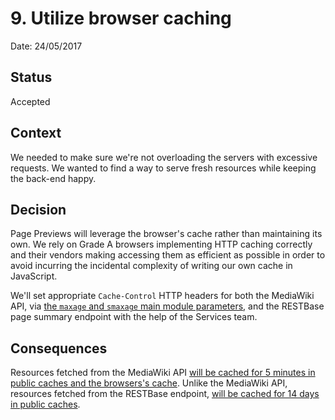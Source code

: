 # 9. Utilize browser caching

Date: 24/05/2017

## Status

Accepted

## Context

We needed to make sure we're not overloading the servers with excessive
requests. We wanted to find a way to serve fresh resources while keeping
the back-end happy.

## Decision

Page Previews will leverage the browser's cache rather than maintaining its own.
We rely on Grade A browsers implementing HTTP caching correctly and their
vendors making accessing them as efficient as possible in order to avoid
incurring the incidental complexity of writing our own cache in JavaScript.

We'll set appropriate `Cache-Control` HTTP headers for both the MediaWiki API,
via [the `maxage` and `smaxage` main module parameters][0], and the RESTBase page
summary endpoint with the help of the Services team.

## Consequences

Resources fetched from the MediaWiki API [will be cached for 5 minutes in public
caches and the browsers's cache][1]. Unlike the MediaWiki API, resources fetched
from the RESTBase endpoint, [will be cached for 14 days in public caches][2].

[0]: https://www.mediawiki.org/wiki/API:Main_module#Parameters
[1]: https://github.com/wikimedia/mediawiki-extensions-Popups/blob/86075fba/src/gateway/mediawiki.js#L15
[2]: https://github.com/wikimedia/mediawiki-services-restbase-deploy/blob/9a86d4ce/scap/templates/config.yaml.j2#L100-L101

